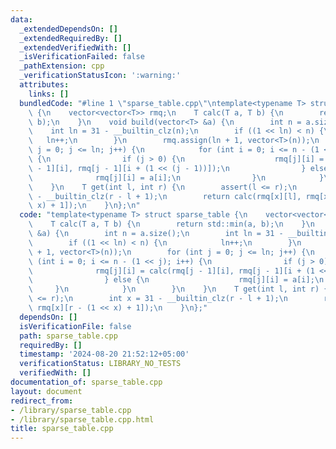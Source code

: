 ```yaml
---
data:
  _extendedDependsOn: []
  _extendedRequiredBy: []
  _extendedVerifiedWith: []
  _isVerificationFailed: false
  _pathExtension: cpp
  _verificationStatusIcon: ':warning:'
  attributes:
    links: []
  bundledCode: "#line 1 \"sparse_table.cpp\"\ntemplate<typename T> struct sparse_table\
    \ {\n    vector<vector<T>> rmq;\n    T calc(T a, T b) {\n        return std::min(a,\
    \ b);\n    }\n    void build(vector<T> &a) {\n        int n = a.size();\n    \
    \    int ln = 31 - __builtin_clz(n);\n        if ((1 << ln) < n) {\n         \
    \   ln++;\n        }\n        rmq.assign(ln + 1, vector<T>(n));\n        for (int\
    \ j = 0; j <= ln; j++) {\n            for (int i = 0; i <= n - (1 << j); i++)\
    \ {\n                if (j > 0) {\n                    rmq[j][i] = calc(rmq[j\
    \ - 1][i], rmq[j - 1][i + (1 << (j - 1))]);\n                } else {\n      \
    \              rmq[j][i] = a[i];\n                }\n            }\n        }\n\
    \    }\n    T get(int l, int r) {\n        assert(l <= r);\n        int x = 31\
    \ - __builtin_clz(r - l + 1);\n        return calc(rmq[x][l], rmq[x][r - (1 <<\
    \ x) + 1]);\n    }\n};\n"
  code: "template<typename T> struct sparse_table {\n    vector<vector<T>> rmq;\n\
    \    T calc(T a, T b) {\n        return std::min(a, b);\n    }\n    void build(vector<T>\
    \ &a) {\n        int n = a.size();\n        int ln = 31 - __builtin_clz(n);\n\
    \        if ((1 << ln) < n) {\n            ln++;\n        }\n        rmq.assign(ln\
    \ + 1, vector<T>(n));\n        for (int j = 0; j <= ln; j++) {\n            for\
    \ (int i = 0; i <= n - (1 << j); i++) {\n                if (j > 0) {\n      \
    \              rmq[j][i] = calc(rmq[j - 1][i], rmq[j - 1][i + (1 << (j - 1))]);\n\
    \                } else {\n                    rmq[j][i] = a[i];\n           \
    \     }\n            }\n        }\n    }\n    T get(int l, int r) {\n        assert(l\
    \ <= r);\n        int x = 31 - __builtin_clz(r - l + 1);\n        return calc(rmq[x][l],\
    \ rmq[x][r - (1 << x) + 1]);\n    }\n};"
  dependsOn: []
  isVerificationFile: false
  path: sparse_table.cpp
  requiredBy: []
  timestamp: '2024-08-20 21:52:12+05:00'
  verificationStatus: LIBRARY_NO_TESTS
  verifiedWith: []
documentation_of: sparse_table.cpp
layout: document
redirect_from:
- /library/sparse_table.cpp
- /library/sparse_table.cpp.html
title: sparse_table.cpp
---
```

